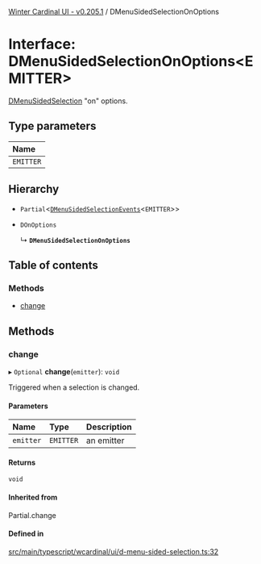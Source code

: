[Winter Cardinal UI - v0.205.1](../index.md) / DMenuSidedSelectionOnOptions

# Interface: DMenuSidedSelectionOnOptions<EMITTER\>

[DMenuSidedSelection](../classes/DMenuSidedSelection.md) "on" options.

## Type parameters

| Name |
| :------ |
| `EMITTER` |

## Hierarchy

- `Partial`<[`DMenuSidedSelectionEvents`](DMenuSidedSelectionEvents.md)<`EMITTER`\>\>

- `DOnOptions`

  ↳ **`DMenuSidedSelectionOnOptions`**

## Table of contents

### Methods

- [change](DMenuSidedSelectionOnOptions.md#change)

## Methods

### change

▸ `Optional` **change**(`emitter`): `void`

Triggered when a selection is changed.

#### Parameters

| Name | Type | Description |
| :------ | :------ | :------ |
| `emitter` | `EMITTER` | an emitter |

#### Returns

`void`

#### Inherited from

Partial.change

#### Defined in

[src/main/typescript/wcardinal/ui/d-menu-sided-selection.ts:32](https://github.com/winter-cardinal/winter-cardinal-ui/blob/v0.205.1/src/main/typescript/wcardinal/ui/d-menu-sided-selection.ts#L32)
